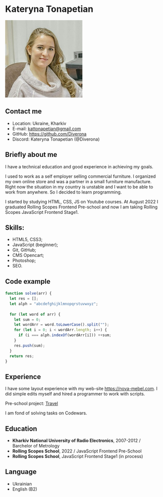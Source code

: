# Kateryna Tonapetian

![My photo](cv-photo.jpg "Kateryna Tonapetian")

## Contact me

- Location: Ukraine, Kharkiv
- E-mail: kattonapetian@gmail.com
- GitHub: https://github.com/Diverona
- Discord: Kateryna Tonapetian (@Diverona)

## Briefly about me

I have a technical education and good experience in achieving my goals.

I used to work as a self employer selling commercial furniture. I organized my own online store and was a partner in a small furniture manufacture. Right now the situation in my country is unstable and I want to be able to work from anywhere. So I decided to learn programming.

I started by studying HTML, CSS, JS on Youtube courses. At August 2022 I graduated Rolling Scopes Frontend Pre-school and now I am taking Rolling Scopes JavaScript Frontend Stage1.

## Skills:

- HTML5, CSS3;
- JavaScript (beginner);
- Git, GitHub;
- CMS Opencart;
- Photoshop;
- SEO.

## Code example

```javascript
function solve(arr) {
  let res = [];
  let alph = "abcdefghijklmnopqrstuvwxyz";

  for (let word of arr) {
    let sum = 0;
    let wordArr = word.toLowerCase().split("");
    for (let i = 0; i < wordArr.length; i++) {
      if (i === alph.indexOf(wordArr[i])) ++sum;
    }
    res.push(sum);
  }
  return res;
}
```

## Experience

I have some layout experience with my web-site https://nova-mebel.com. I did simple edits myself and hired a programmer to work with scripts.

Pre-school project: [Travel](https://rolling-scopes-school.github.io/diverona-JSFEPRESCHOOL2022Q2/travel/)

I am fond of solving tasks on Codewars.

## Education

- **Kharkiv National University of Radio Electronics**, 2007-2012 / Barchelor of Metrology
- **Rolling Scopes School**, 2022 / JavaScript Frontend Pre-School
- **Rolling Scopes School**, JavaScript Frontend Stage1 (in process)

## Language

- Ukrainian
- English (B2)
